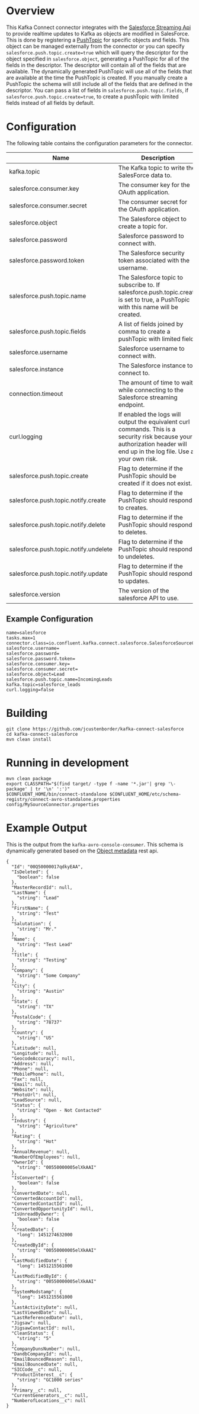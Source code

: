 # Overview

This Kafka Connect connector integrates with the [Salesforce Streaming Api](https://developer.salesforce.com/docs/atlas.en-us.api_streaming.meta/api_streaming/intro_stream.htm)
to provide realtime updates to Kafka as objects are modified in SalesForce. This is done by registering a [PushTopic](https://developer.salesforce.com/docs/atlas.en-us.api_streaming.meta/api_streaming/working_with_pushtopics.htm) 
for specific objects and fields. This object can be managed externally from the connector or you can specify `salesforce.push.topic.create=true` which will 
query the descriptor for the object specified in `salesforce.object`, generating a PushTopic for all of the fields in the descriptor. The descriptor will contain all of the fields that are available. The dynamically generated PushTopic
will use all of the fields that are available at the time the PushTopic is created. If you manually create a PushTopic the schema will still include all of the fields that are defined in the descriptor. You can pass a list of fields in `salesforce.push.topic.fields`, if `salesforce.push.topic.create=true`, to create a pushTopic with limited fields instead of all fields by default.

# Configuration

The following table contains the configuration parameters for the connector. 

| Name                                  | Description                                                                                                                                                                | Type     | Default | Valid Values                             | Importance |
|---------------------------------------|----------------------------------------------------------------------------------------------------------------------------------------------------------------------------|----------|---------|------------------------------------------|------------|
| kafka.topic                           | The Kafka topic to write the SalesForce data to.                                                                                                                           | string   |         |                                          | high       |
| salesforce.consumer.key               | The consumer key for the OAuth application.                                                                                                                                | string   |         |                                          | high       |
| salesforce.consumer.secret            | The consumer secret for the OAuth application.                                                                                                                             | password |         |                                          | high       |
| salesforce.object                     | The Salesforce object to create a topic for.                                                                                                                               | string   |         |                                          | high       |
| salesforce.password                   | Salesforce password to connect with.                                                                                                                                       | password |         |                                          | high       |
| salesforce.password.token             | The Salesforce security token associated with the username.                                                                                                                | password |         |                                          | high       |
| salesforce.push.topic.name            | The Salesforce topic to subscribe to. If salesforce.push.topic.create is set to true, a PushTopic with this name will be created.                                          | string   |         |                                          | high       |
| salesforce.push.topic.fields          | A list of fields joined by comma to create a pushTopic with limited fields                                                                                                 | string   |         |                                          | low        |
| salesforce.username                   | Salesforce username to connect with.                                                                                                                                       | string   |         |                                          | high       |
| salesforce.instance                   | The Salesforce instance to connect to.                                                                                                                                     | string   | ""      |                                          | high       |
| connection.timeout                    | The amount of time to wait while connecting to the Salesforce streaming endpoint.                                                                                          | long     | 30000   |                                          | low        |
| curl.logging                          | If enabled the logs will output the equivalent curl commands. This is a security risk because your authorization header will end up in the log file. Use at your own risk. | boolean  | false   |                                          | low        |
| salesforce.push.topic.create          | Flag to determine if the PushTopic should be created if it does not exist.                                                                                                 | boolean  | true    |                                          | low        |
| salesforce.push.topic.notify.create   | Flag to determine if the PushTopic should respond to creates.                                                                                                              | boolean  | true    |                                          | low        |
| salesforce.push.topic.notify.delete   | Flag to determine if the PushTopic should respond to deletes.                                                                                                              | boolean  | true    |                                          | low        |
| salesforce.push.topic.notify.undelete | Flag to determine if the PushTopic should respond to undeletes.                                                                                                            | boolean  | true    |                                          | low        |
| salesforce.push.topic.notify.update   | Flag to determine if the PushTopic should respond to updates.                                                                                                              | boolean  | true    |                                          | low        |
| salesforce.version                    | The version of the salesforce API to use.                                                                                                                                  | string   | latest  | ValidPattern{pattern=^(latest|[\d\.]+)$} | low        |

## Example Configuration

```
name=salesforce
tasks.max=1
connector.class=io.confluent.kafka.connect.salesforce.SalesforceSourceConnector
salesforce.username=
salesforce.password=
salesforce.password.token=
salesforce.consumer.key=
salesforce.consumer.secret=
salesforce.object=Lead
salesforce.push.topic.name=IncomingLeads
kafka.topic=salesforce_leads
curl.logging=false
```

# Building

```
git clone https://github.com/jcustenborder/kafka-connect-salesforce
cd kafka-connect-salesforce
mvn clean install
```

# Running in development

```
mvn clean package
export CLASSPATH="$(find target/ -type f -name '*.jar'| grep '\-package' | tr '\n' ':')"
$CONFLUENT_HOME/bin/connect-standalone $CONFLUENT_HOME/etc/schema-registry/connect-avro-standalone.properties config/MySourceConnector.properties
```

# Example Output

This is the output from the `kafka-avro-console-consumer`. This schema is dynamically generated based on the [Object metadata](https://developer.salesforce.com/docs/atlas.en-us.api_rest.meta/api_rest/dome_sobject_basic_info.htm) rest api.

```
{
  "Id": "00Q50000017qdkyEAA",
  "IsDeleted": {
    "boolean": false
  },
  "MasterRecordId": null,
  "LastName": {
    "string": "Lead"
  },
  "FirstName": {
    "string": "Test"
  },
  "Salutation": {
    "string": "Mr."
  },
  "Name": {
    "string": "Test Lead"
  },
  "Title": {
    "string": "Testing"
  },
  "Company": {
    "string": "Some Company"
  },
  "City": {
    "string": "Austin"
  },
  "State": {
    "string": "TX"
  },
  "PostalCode": {
    "string": "78737"
  },
  "Country": {
    "string": "US"
  },
  "Latitude": null,
  "Longitude": null,
  "GeocodeAccuracy": null,
  "Address": null,
  "Phone": null,
  "MobilePhone": null,
  "Fax": null,
  "Email": null,
  "Website": null,
  "PhotoUrl": null,
  "LeadSource": null,
  "Status": {
    "string": "Open - Not Contacted"
  },
  "Industry": {
    "string": "Agriculture"
  },
  "Rating": {
    "string": "Hot"
  },
  "AnnualRevenue": null,
  "NumberOfEmployees": null,
  "OwnerId": {
    "string": "00550000005elXkAAI"
  },
  "IsConverted": {
    "boolean": false
  },
  "ConvertedDate": null,
  "ConvertedAccountId": null,
  "ConvertedContactId": null,
  "ConvertedOpportunityId": null,
  "IsUnreadByOwner": {
    "boolean": false
  },
  "CreatedDate": {
    "long": 1451274632000
  },
  "CreatedById": {
    "string": "00550000005elXkAAI"
  },
  "LastModifiedDate": {
    "long": 1451215561000
  },
  "LastModifiedById": {
    "string": "00550000005elXkAAI"
  },
  "SystemModstamp": {
    "long": 1451215561000
  },
  "LastActivityDate": null,
  "LastViewedDate": null,
  "LastReferencedDate": null,
  "Jigsaw": null,
  "JigsawContactId": null,
  "CleanStatus": {
    "string": "5"
  },
  "CompanyDunsNumber": null,
  "DandbCompanyId": null,
  "EmailBouncedReason": null,
  "EmailBouncedDate": null,
  "SICCode__c": null,
  "ProductInterest__c": {
    "string": "GC1000 series"
  },
  "Primary__c": null,
  "CurrentGenerators__c": null,
  "NumberofLocations__c": null
}
```